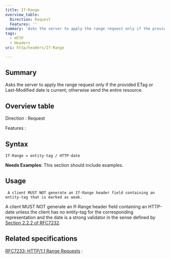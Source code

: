 ```yaml
---
title: If-Range
overview_table:
  Direction: Request
  Features: ''
summary: 'Asks the server to apply the range request only if the provided ETag or Last-Modified date is current; otherwise send the entire resource.'
tags:
  - HTTP
  - Headers
uri: http/headers/If-Range

---
```

## <span>Summary</span>

Asks the server to apply the range request only if the provided ETag or Last-Modified date is current; otherwise send the entire resource.

## <span>Overview table</span>

Direction
:   Request

Features
:

## <span>Syntax</span>

    If-Range = entity-tag / HTTP-date

**Needs Examples**: This section should include examples.

## <span>Usage</span>

     A client MUST NOT generate an If-Range header field containing an entity-tag that is marked as weak.

A client MUST NOT generate an If-Range header field containing an HTTP-date unless the client has no entity-tag for the corresponding representation and the date is a strong validator in the sense defined by [Section 2.2.2 of RFC7232](http://tools.ietf.org/html/rfc7232#section-2.2.2).

## <span>Related specifications</span>

[RFC7233: HTTP/1.1 Range Requests](http://tools.ietf.org/html/rfc7233#section-3.2)
:

